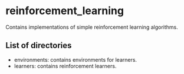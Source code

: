 # reinforcement_learning
Contains implementations of simple reinforcement learning algorithms.

## List of directories
- environments: contains environments for learners.
- learners: contains reinforcement learners.